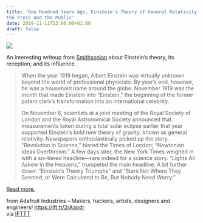 ```yaml
---
title: 'One Hundred Years Ago, Einstein’s Theory of General Relativity Baffled
the Press and the Public'
date: 2019-11-11T13:06:00+01:00
draft: false
---
```


[![](https://cdn-blog.adafruit.com/uploads/2019/11/einstein-600x450.jpg)](https://www.smithsonianmag.com/science-nature/one-hundred-years-ago-einsteins-theory-relativity-baffled-press-public-180973427/)

An interesting writeup from [Smithsonian](https://www.smithsonianmag.com/science-nature/one-hundred-years-ago-einsteins-theory-relativity-baffled-press-public-180973427/) about Einstein’s theory, its reception, and its influence.

> When the year 1919 began, Albert Einstein was virtually unknown beyond the world of professional physicists. By year’s end, however, he was a household name around the globe. November 1919 was the month that made Einstein into “Einstein,” the beginning of the former patent clerk’s transformation into an international celebrity.
> 
> On November 6, scientists at a joint meeting of the Royal Society of London and the Royal Astronomical Society announced that measurements taken during a total solar eclipse earlier that year supported Einstein’s bold new theory of gravity, known as general relativity. Newspapers enthusiastically picked up the story. “Revolution in Science,” blared the Times of London; “Newtonian Ideas Overthrown.” A few days later, the New York Times weighed in with a six-tiered headline—rare indeed for a science story. “Lights All Askew in the Heavens,” trumpeted the main headline. A bit further down: “Einstein’s Theory Triumphs” and “Stars Not Where They Seemed, or Were Calculated to Be, But Nobody Need Worry.”

[Read more.](https://www.smithsonianmag.com/science-nature/one-hundred-years-ago-einsteins-theory-relativity-baffled-press-public-180973427/)

  
  
from Adafruit Industries – Makers, hackers, artists, designers and engineers! https://ift.tt/2rAapdr  
via [IFTTT](https://ifttt.com/?ref=da&site=blogger)
